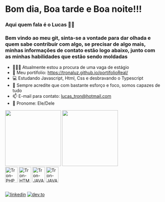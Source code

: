 <h1 lign="left"> Bom dia, Boa tarde e Boa noite!!! </h1>
<h3 lign="left">  Aqui quem fala é o Lucas 🖖🏼 </h3> 
<h3 lign="left">  Bem vindo ao meu git, sinta-se a vontade para dar olhada e quem sabe contribuir com algo, se precisar de algo mais, minhas informações de contato estão logo abaixo, junto com as minhas habilidades que estão sendo moldadas</h3>

- 👨🏻‍🎓 Atualmente estou a procura de uma vaga de estágio
- 👾 Meu portifolio: https://tronaluz.github.io/portifolioReal/
- 💻 Estudando Javascript, Html, Css e desbravando o Typescript
- 💪 Sempre acredite que com bastante esforço e foco, somos capazes de tudo
- 📫 E-mail para contato: lucas_tron@hotmail.com
- 🎃 Pronome: Ele/Dele


<div>
 <a href-"https://github.com/Tronaluz">
 <img height="180em" src="https://github-readme-stats-git-masterrstaa-rickstaa.vercel.app/api?username=Tronaluz&show_icons=true&theme=dracula&include_all_commits=true&count_private=true"/>
  <img height="180em" src="https://github-readme-stats.vercel.app/api/top-langs/?username=Tronaluz&hide_progress=true&theme=dracula"/>
  
<div style="display: inline_blocks"<<br>       
  <img align="center" alt="Tron-PHP" height="50" width="40" src="https://cdn.jsdelivr.net/gh/devicons/devicon/icons/php/php-original.svg" />
  <img align="center" alt="Tron-HTML" height="50" width="40" src="https://cdn.jsdelivr.net/gh/devicons/devicon/icons/html5/html5-original.svg" />
  <img align="center" alt="Tron-JAVASCRIPT" height="50" width="40" src="https://cdn.jsdelivr.net/gh/devicons/devicon/icons/javascript/javascript-original.svg" />
  <img align="center" alt="Tron-JAVASCRIPT" height="50" width="40" src="https://cdn.jsdelivr.net/gh/devicons/devicon/icons/typescript/typescript-original.svg" />        
</div>

##


[![linkedin](https://img.shields.io/badge/LinkedIn-0077B5?style=for-the-badge&logo=linkedin&logoColor=white)](https://www.linkedin.com/in/lucas-oliveira-b9459b209)
[![dev.to](https://img.shields.io/badge/dev.to-0A0A0A?style=for-the-badge&logo=devdotto&logoColor=white)](https://dev.to/slav_tron)

 






